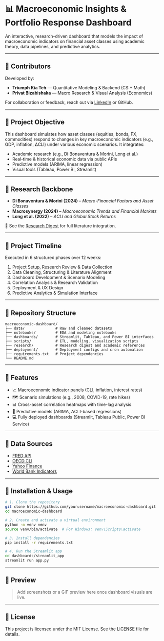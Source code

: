 # 📊 Macroeconomic Insights & Portfolio Response Dashboard

An interactive, research-driven dashboard that models the impact of macroeconomic indicators on financial asset classes using academic theory, data pipelines, and predictive analytics.

---

## 👥 Contributors

Developed by:

- **Triumph Kia Teh** — Quantitative Modeling & Backend (CS + Math)  
- **Privat Bizabishaka** — Macro Research & Visual Analysis (Economics)

For collaboration or feedback, reach out via [LinkedIn](https://www.linkedin.com/in/triumph-kia-teh/) or GitHub.

---

## 📌 Project Objective

This dashboard simulates how asset classes (equities, bonds, FX, commodities) respond to changes in key macroeconomic indicators (e.g., GDP, inflation, ΔCLI) under various economic scenarios. It integrates:

- Academic research (e.g., Di Bonaventura & Morini, Long et al.)
- Real-time & historical economic data via public APIs
- Predictive models (ARIMA, linear regression)
- Visual tools (Tableau, Power BI, Streamlit)

---

## 🧠 Research Backbone

- **Di Bonaventura & Morini (2024)** – *Macro-Financial Factors and Asset Classes*
- **Macrosynergy (2024)** – *Macroeconomic Trends and Financial Markets*
- **Long et al. (2022)** – *ΔCLI and Global Stock Returns*

📄 See the [Research Digest](./research/Research_Digest.pdf) for full literature integration.

---

## 📅 Project Timeline

Executed in 6 structured phases over 12 weeks:

1. Project Setup, Research Review & Data Collection  
2. Data Cleaning, Structuring & Literature Alignment  
3. Dashboard Development & Scenario Modeling  
4. Correlation Analysis & Research Validation  
5. Deployment & UX Design  
6. Predictive Analytics & Simulation Interface  

---

## 📁 Repository Structure

```
macroeconomic-dashboard/
├── data/              # Raw and cleaned datasets
├── notebooks/         # EDA and modeling notebooks
├── dashboards/        # Streamlit, Tableau, and Power BI interfaces
├── scripts/           # ETL, modeling, visualization scripts
├── research/          # Research digest and academic references
├── deployment/        # Deployment configs and cron automation
├── requirements.txt   # Project dependencies
└── README.md
```

---

## 🚀 Features

- 📈 Macroeconomic indicator panels (CLI, inflation, interest rates)
- 🗺️ Scenario simulations (e.g., 2008, COVID-19, rate hikes)
- 📊 Cross-asset correlation heatmaps with time-lag analysis
- 🧠 Predictive models (ARIMA, ΔCLI-based regressions)
- 💻 Fully deployed dashboards (Streamlit, Tableau Public, Power BI Service)

---

## 📡 Data Sources

- [FRED API](https://fred.stlouisfed.org/)
- [OECD CLI](https://data.oecd.org/leadind/business-confidence-index-cli.htm)
- [Yahoo Finance](https://finance.yahoo.com/)
- [World Bank Indicators](https://data.worldbank.org/)

---

## 🧪 Installation & Usage

```bash
# 1. Clone the repository
git clone https://github.com/yourusername/macroeconomic-dashboard.git
cd macroeconomic-dashboard

# 2. Create and activate a virtual environment
python -m venv venv
source venv/bin/activate  # For Windows: venv\Scripts\activate

# 3. Install dependencies
pip install -r requirements.txt

# 4. Run the Streamlit app
cd dashboards/streamlit_app
streamlit run app.py
```

---

## 📸 Preview

> Add screenshots or a GIF preview here once dashboard visuals are live.

---

## 📜 License

This project is licensed under the MIT License. See the [LICENSE](./LICENSE) file for details.
